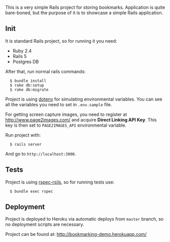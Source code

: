 This is a very simple Rails project for storing bookmarks. Application is quite bare-boned, but the purpose of it is to showcase a simple Rails application.

## Init

It is standard Rails project, so for running it you need:

 - Ruby 2.4
 - Rails 5
 - Postgres DB

After that, run normal rails commands:
```
  $ bundle install
  $ rake db:setup
  $ rake db:migrate
```

Project is using [dotenv](https://github.com/bkeepers/dotenv) for simulating environmental variables. You can see all the variables you need to set in `.env.sample` file.

For getting screen capture images, you need to register at http://www.page2images.com/ and acquire **Direct Linking API Key**. This key is then set to `PAGE2IMAGES_API` environmental variable.

Run project with:

```
  $ rails server
```

And go to `http://localhost:3000`.

## Tests

Project is using [rspec-rsils](https://github.com/rspec/rspec-rails), so for running tests use:

```
  $ bundle exec rspec
```

## Deployment

Project is deployed to Heroku via automatic deploys from `master` branch, so no deployment scripts are necessary.

Project can be found at: http://bookmarking-demo.herokuapp.com/
